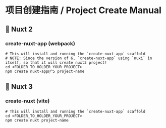 # 项目创建指南 / Project Create Manual

## 🧭 Nuxt 2

### create-nuxt-app (webpack)

```shell
# This will install and running the `create-nuxt-app` scaffold
# NOTE: Since the version of 6, `create-nuxt-app` using `nuxi` in itself, so that it will create nuxt3 project!
cd <FOLDER_TO_HOLDER_YOUR_PROJECT>
npm create nuxt-app@^5 project-name
```

## 🚀 Nuxt 3

### create-nuxt (vite)

```shell
# This will install and running the `create-nuxt-app` scaffold
cd <FOLDER_TO_HOLDER_YOUR_PROJECT>
npm create nuxt project-name
```
